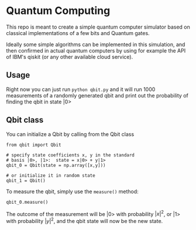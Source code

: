 # Quantum Computing 
This repo is meant to create a simple quantum computer simulator based on classical implementations of a few bits and 
Quantum gates.

Ideally some simple algorithms can be implemented in this simulation, and then confirmed in actual quantum computers by 
using for example the API of IBM's qiskit (or any other available cloud service).  

## Usage
Right now you can just run 
```python qbit.py```
and it will run 1000 measurements of a randomly generated qbit and print out the probability of finding the qbit in 
state |0>

## Qbit class 
You can initialize a Qbit by calling from the Qbit class
```
from qbit import Qbit

# specify state coefficients x, y in the standard 
# basis |0>, |1>:  state = x|0> + y|1>
qbit_0 = Qbit(state = np.array([x,y]))

# or initialize it in random state
qbit_1 = Qbit()
```
To measure the qbit, simply use the ```measure()``` method:
``` 
qbit_0.measure()
```
The outcome of the measurement will be |0> with probability $|x|^2$, or 
|1> with probability $|y|^2$, and the qbit state will now be the new state.